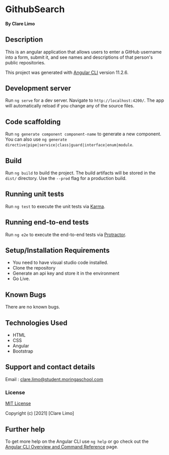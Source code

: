# GithubSearch

#### By **Clare Limo**

## Description
This is an angular application that allows users to enter a GitHub username into a form, submit it, and see names and descriptions of that person's public repositories.

This project was generated with [Angular CLI](https://github.com/angular/angular-cli) version 11.2.6.

## Development server

Run `ng serve` for a dev server. Navigate to `http://localhost:4200/`. The app will automatically reload if you change any of the source files.

## Code scaffolding

Run `ng generate component component-name` to generate a new component. You can also use `ng generate directive|pipe|service|class|guard|interface|enum|module`.

## Build

Run `ng build` to build the project. The build artifacts will be stored in the `dist/` directory. Use the `--prod` flag for a production build.

## Running unit tests

Run `ng test` to execute the unit tests via [Karma](https://karma-runner.github.io).

## Running end-to-end tests

Run `ng e2e` to execute the end-to-end tests via [Protractor](http://www.protractortest.org/).

## Setup/Installation Requirements
* You need to have visual studio code installed.
* Clone the repository
* Generate an api key and store it in the environment
* Go Live.
## Known Bugs
There are no known bugs.
## Technologies Used
* HTML 
* CSS 
* Angular
* Bootstrap
## Support and contact details
Email : clare.limo@student.moringaschool.com
### License
[MIT License](./LICENSE)

Copyright (c) [2021] [Clare Limo]

## Further help

To get more help on the Angular CLI use `ng help` or go check out the [Angular CLI Overview and Command Reference](https://angular.io/cli) page.
